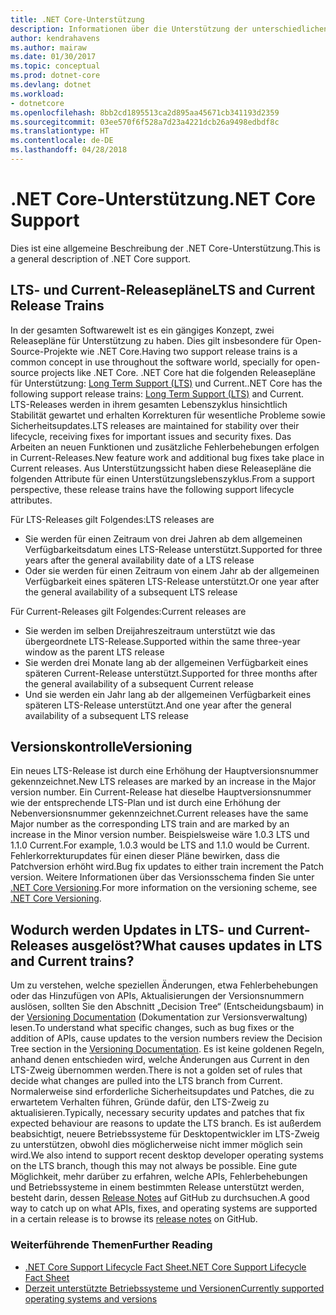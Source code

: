 ```yaml
---
title: .NET Core-Unterstützung
description: Informationen über die Unterstützung der unterschiedlichen Releasepläne (LTS und Current) für .NET Core
author: kendrahavens
ms.author: mairaw
ms.date: 01/30/2017
ms.topic: conceptual
ms.prod: dotnet-core
ms.devlang: dotnet
ms.workload:
- dotnetcore
ms.openlocfilehash: 8bb2cd1895513ca2d895aa45671cb341193d2359
ms.sourcegitcommit: 03ee570f6f528a7d23a4221dcb26a9498edbdf8c
ms.translationtype: HT
ms.contentlocale: de-DE
ms.lasthandoff: 04/28/2018
---
```

# <a name="net-core-support"></a><span data-ttu-id="76e79-103">.NET Core-Unterstützung</span><span class="sxs-lookup"><span data-stu-id="76e79-103">.NET Core Support</span></span>

<span data-ttu-id="76e79-104">Dies ist eine allgemeine Beschreibung der .NET Core-Unterstützung.</span><span class="sxs-lookup"><span data-stu-id="76e79-104">This is a general description of .NET Core support.</span></span>

## <a name="lts-and-current-release-trains"></a><span data-ttu-id="76e79-105">LTS- und Current-Releasepläne</span><span class="sxs-lookup"><span data-stu-id="76e79-105">LTS and Current Release Trains</span></span>

<span data-ttu-id="76e79-106">In der gesamten Softwarewelt ist es ein gängiges Konzept, zwei Releasepläne für Unterstützung zu haben. Dies gilt insbesondere für Open-Source-Projekte wie .NET Core.</span><span class="sxs-lookup"><span data-stu-id="76e79-106">Having two support release trains is a common concept in use throughout the software world, specially for open-source projects like .NET Core.</span></span> <span data-ttu-id="76e79-107">.NET Core hat die folgenden Releasepläne für Unterstützung: [Long Term Support (LTS)](https://en.wikipedia.org/wiki/Long-term_support) und Current.</span><span class="sxs-lookup"><span data-stu-id="76e79-107">.NET Core has the following support release trains: [Long Term Support (LTS)](https://en.wikipedia.org/wiki/Long-term_support) and Current.</span></span> <span data-ttu-id="76e79-108">LTS-Releases werden in ihrem gesamten Lebenszyklus hinsichtlich Stabilität gewartet und erhalten Korrekturen für wesentliche Probleme sowie Sicherheitsupdates.</span><span class="sxs-lookup"><span data-stu-id="76e79-108">LTS releases are maintained for stability over their lifecycle, receiving fixes for important issues and security fixes.</span></span> <span data-ttu-id="76e79-109">Das Arbeiten an neuen Funktionen und zusätzliche Fehlerbehebungen erfolgen in Current-Releases.</span><span class="sxs-lookup"><span data-stu-id="76e79-109">New feature work and additional bug fixes take place in Current releases.</span></span> <span data-ttu-id="76e79-110">Aus Unterstützungssicht haben diese Releasepläne die folgenden Attribute für einen Unterstützungslebenszyklus.</span><span class="sxs-lookup"><span data-stu-id="76e79-110">From a support perspective, these release trains have the following support lifecycle attributes.</span></span>

<span data-ttu-id="76e79-111">Für LTS-Releases gilt Folgendes:</span><span class="sxs-lookup"><span data-stu-id="76e79-111">LTS releases are</span></span>
* <span data-ttu-id="76e79-112">Sie werden für einen Zeitraum von drei Jahren ab dem allgemeinen Verfügbarkeitsdatum eines LTS-Release unterstützt.</span><span class="sxs-lookup"><span data-stu-id="76e79-112">Supported for three years after the general availability date of a LTS release</span></span>
* <span data-ttu-id="76e79-113">Oder sie werden für einen Zeitraum von einem Jahr ab der allgemeinen Verfügbarkeit eines späteren LTS-Release unterstützt.</span><span class="sxs-lookup"><span data-stu-id="76e79-113">Or one year after the general availability of a subsequent LTS release</span></span>

<span data-ttu-id="76e79-114">Für Current-Releases gilt Folgendes:</span><span class="sxs-lookup"><span data-stu-id="76e79-114">Current releases are</span></span>
* <span data-ttu-id="76e79-115">Sie werden im selben Dreijahreszeitraum unterstützt wie das übergeordnete LTS-Release.</span><span class="sxs-lookup"><span data-stu-id="76e79-115">Supported within the same three-year window as the parent LTS release</span></span>
* <span data-ttu-id="76e79-116">Sie werden drei Monate lang ab der allgemeinen Verfügbarkeit eines späteren Current-Release unterstützt.</span><span class="sxs-lookup"><span data-stu-id="76e79-116">Supported for three months after the general availability of a subsequent Current release</span></span>
* <span data-ttu-id="76e79-117">Und sie werden ein Jahr lang ab der allgemeinen Verfügbarkeit eines späteren LTS-Release unterstützt.</span><span class="sxs-lookup"><span data-stu-id="76e79-117">And one year after the general availability of a subsequent LTS release</span></span>

## <a name="versioning"></a><span data-ttu-id="76e79-118">Versionskontrolle</span><span class="sxs-lookup"><span data-stu-id="76e79-118">Versioning</span></span>
<span data-ttu-id="76e79-119">Ein neues LTS-Release ist durch eine Erhöhung der Hauptversionsnummer gekennzeichnet.</span><span class="sxs-lookup"><span data-stu-id="76e79-119">New LTS releases are marked by an increase in the Major version number.</span></span> <span data-ttu-id="76e79-120">Ein Current-Release hat dieselbe Hauptversionsnummer wie der entsprechende LTS-Plan und ist durch eine Erhöhung der Nebenversionsnummer gekennzeichnet.</span><span class="sxs-lookup"><span data-stu-id="76e79-120">Current releases have the same Major number as the corresponding LTS train and are marked by an increase in the Minor version number.</span></span> <span data-ttu-id="76e79-121">Beispielsweise wäre 1.0.3 LTS und 1.1.0 Current.</span><span class="sxs-lookup"><span data-stu-id="76e79-121">For example, 1.0.3 would be LTS and 1.1.0 would be Current.</span></span> <span data-ttu-id="76e79-122">Fehlerkorrekturupdates für einen dieser Pläne bewirken, dass die Patchversion erhöht wird.</span><span class="sxs-lookup"><span data-stu-id="76e79-122">Bug fix updates to either train increment the Patch version.</span></span> <span data-ttu-id="76e79-123">Weitere Informationen über das Versionsschema finden Sie unter [.NET Core Versioning](index.md).</span><span class="sxs-lookup"><span data-stu-id="76e79-123">For more information on the versioning scheme, see [.NET Core Versioning](index.md).</span></span>

## <a name="what-causes-updates-in-lts-and-current-trains"></a><span data-ttu-id="76e79-124">Wodurch werden Updates in LTS- und Current-Releases ausgelöst?</span><span class="sxs-lookup"><span data-stu-id="76e79-124">What causes updates in LTS and Current trains?</span></span>
<span data-ttu-id="76e79-125">Um zu verstehen, welche speziellen Änderungen, etwa Fehlerbehebungen oder das Hinzufügen von APIs, Aktualisierungen der Versionsnummern auslösen, sollten Sie den Abschnitt „Decision Tree“ (Entscheidungsbaum) in der [Versioning Documentation](index.md) (Dokumentation zur Versionsverwaltung) lesen.</span><span class="sxs-lookup"><span data-stu-id="76e79-125">To understand what specific changes, such as bug fixes or the addition of APIs, cause updates to the version numbers review the Decision Tree section in the [Versioning Documentation](index.md).</span></span> <span data-ttu-id="76e79-126">Es ist keine goldenen Regeln, anhand denen entschieden wird, welche Änderungen aus Current in den LTS-Zweig übernommen werden.</span><span class="sxs-lookup"><span data-stu-id="76e79-126">There is not a golden set of rules that decide what changes are pulled into the LTS branch from Current.</span></span> <span data-ttu-id="76e79-127">Normalerweise sind erforderliche Sicherheitsupdates und Patches, die zu erwartetem Verhalten führen, Gründe dafür, den LTS-Zweig zu aktualisieren.</span><span class="sxs-lookup"><span data-stu-id="76e79-127">Typically, necessary security updates and patches that fix expected behaviour are reasons to update the LTS branch.</span></span> <span data-ttu-id="76e79-128">Es ist außerdem beabsichtigt, neuere Betriebssysteme für Desktopentwickler im LTS-Zweig zu unterstützen, obwohl dies möglicherweise nicht immer möglich sein wird.</span><span class="sxs-lookup"><span data-stu-id="76e79-128">We also intend to support recent desktop developer operating systems on the LTS branch, though this may not always be possible.</span></span> <span data-ttu-id="76e79-129">Eine gute Möglichkeit, mehr darüber zu erfahren, welche APIs, Fehlerbehebungen und Betriebssysteme in einem bestimmten Release unterstützt werden, besteht darin, dessen [Release Notes](https://github.com/dotnet/core/tree/master/release-notes) auf GitHub zu durchsuchen.</span><span class="sxs-lookup"><span data-stu-id="76e79-129">A good way to catch up on what APIs, fixes, and operating systems are supported in a certain release is to browse its [release notes](https://github.com/dotnet/core/tree/master/release-notes) on GitHub.</span></span>

### <a name="further-reading"></a><span data-ttu-id="76e79-130">Weiterführende Themen</span><span class="sxs-lookup"><span data-stu-id="76e79-130">Further Reading</span></span>
* [<span data-ttu-id="76e79-131">.NET Core Support Lifecycle Fact Sheet</span><span class="sxs-lookup"><span data-stu-id="76e79-131">.NET Core Support Lifecycle Fact Sheet</span></span>](https://www.microsoft.com/net/core/support)
* [<span data-ttu-id="76e79-132">Derzeit unterstützte Betriebssysteme und Versionen</span><span class="sxs-lookup"><span data-stu-id="76e79-132">Currently supported operating systems and versions</span></span>](https://github.com/dotnet/core/blob/master/roadmap.md)
